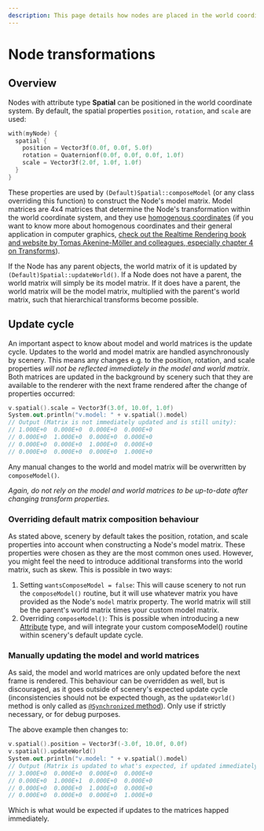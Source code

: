 ```yaml
---
description: This page details how nodes are placed in the world coordinate system.
---
```


# Node transformations

## Overview

Nodes with attribute type **Spatial** can be positioned in the world coordinate system. By default, the spatial properties `position`, `rotation`, and `scale` are used:

```kotlin
with(myNode) {
  spatial {
    position = Vector3f(0.0f, 0.0f, 5.0f)
    rotation = Quaternionf(0.0f, 0.0f, 0.0f, 1.0f)
    scale = Vector3f(2.0f, 1.0f, 1.0f)    
  }    
}
```

These properties are used by `(Default)Spatial::composeModel` (or any class overriding this function) to construct the Node's model matrix. Model matrices are 4x4 matrices that determine the Node's transformation within the world coordinate system, and they use [homogenous coordinates](https://en.wikipedia.org/wiki/Transformation\_matrix) (if you want to know more about homogenous coordinates and their general application in computer graphics, [check out the Realtime Rendering book and website by Tomas Akenine-Möller and colleagues, especially chapter 4 on Transforms](http://www.realtimerendering.com/#xforms)).

If the Node has any parent objects, the world matrix of it is updated by `(Default)Spatial::updateWorld()`. If a Node does not have a parent, the world matrix will simply be its model matrix. If it does have a parent, the world matrix will be the model matrix, multiplied with the parent's world matrix, such that hierarchical transforms become possible.

## Update cycle

An important aspect to know about model and world matrices is the update cycle. Updates to the world and model matrix are handled asynchronously by scenery. This means any changes e.g. to the position, rotation, and scale properties _will not be reflected immediately in the model and world matrix_. Both matrices are updated in the background by scenery such that they are available to the renderer with the next frame rendered after the change of properties occurred:

```kotlin
v.spatial().scale = Vector3f(3.0f, 10.0f, 1.0f)
System.out.println("v.model: " + v.spatial().model)
// Output (Matrix is not immediately updated and is still unity):
// 1.000E+0  0.000E+0  0.000E+0  0.000E+0
// 0.000E+0  1.000E+0  0.000E+0  0.000E+0
// 0.000E+0  0.000E+0  1.000E+0  0.000E+0
// 0.000E+0  0.000E+0  0.000E+0  1.000E+0
```

Any manual changes to the world and model matrix will be overwritten by `composeModel()`.

_Again, do not rely on the model and world matrices to be up-to-date after changing transform properties._

### Overriding default matrix composition behaviour

As stated above, scenery by default takes the position, rotation, and scale properties into account when constructing a Node's model matrix. These properties were chosen as they are the most common ones used. However, you might feel the need to introduce additional transforms into the world matrix, such as skew. This is possible in two ways:

1. Setting `wantsComposeModel = false`: This will cause scenery to not run the `composeModel()` routine, but it will use whatever matrix you have provided as the Node's `model` matrix property. The world matrix will still be the parent's world matrix times your custom model matrix.
2. Overriding `composeModel()`: This is possible when introducing a new [Attribute](attributes-api.md) type, and will integrate your custom composeModel() routine within scenery's default update cycle.

### Manually updating the model and world matrices

As said, the model and world matrices are only updated before the next frame is rendered. This behaviour can be overridden as well, but is discouraged, as it goes outside of scenery's expected update cycle (inconsistencies should not be expected though, as the `updateWorld()` method is only called as [`@Synchronized` method](https://docs.oracle.com/javase/tutorial/essential/concurrency/syncmeth.html)). Only use if strictly necessary, or for debug purposes.

The above example then changes to:

```kotlin
v.spatial().position = Vector3f(-3.0f, 10.0f, 0.0f)
v.spatial().updateWorld()
System.out.println("v.model: " + v.spatial().model)
// Output (Matrix is updated to what's expected, if updated immediately):
// 3.000E+0  0.000E+0  0.000E+0  0.000E+0
// 0.000E+0  1.000E+1  0.000E+0  0.000E+0
// 0.000E+0  0.000E+0  1.000E+0  0.000E+0
// 0.000E+0  0.000E+0  0.000E+0  1.000E+0
```

Which is what would be expected if updates to the matrices happed immediately.
